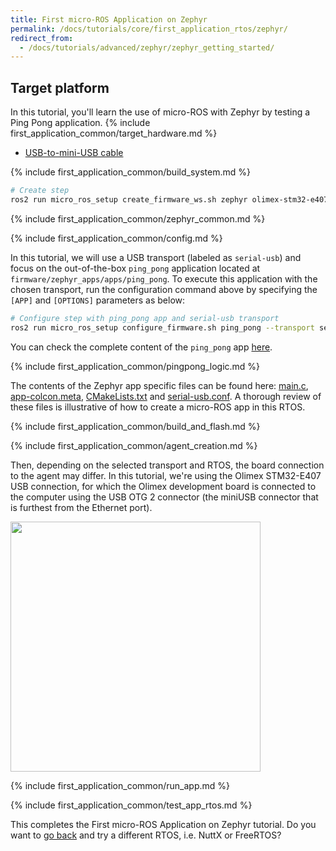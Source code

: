 ```yaml
---
title: First micro-ROS Application on Zephyr
permalink: /docs/tutorials/core/first_application_rtos/zephyr/
redirect_from:
  - /docs/tutorials/advanced/zephyr/zephyr_getting_started/
---
```


## Target platform

In this tutorial, you'll learn the use of micro-ROS with Zephyr by testing a Ping Pong application.
{% include first_application_common/target_hardware.md %}
* [USB-to-mini-USB cable](https://www.olimex.com/Products/Components/Cables/CABLE-USB-A-MINI-1.8M/)

{% include first_application_common/build_system.md %}

```bash
# Create step
ros2 run micro_ros_setup create_firmware_ws.sh zephyr olimex-stm32-e407
```

{% include first_application_common/zephyr_common.md %}

{% include first_application_common/config.md %}

In this tutorial, we will use a USB transport (labeled as `serial-usb`) and focus on the out-of-the-box `ping_pong`
application located at `firmware/zephyr_apps/apps/ping_pong`. To execute this application with the chosen transport,
run the configuration command above by specifying the `[APP]` and `[OPTIONS]` parameters as below:

```bash
# Configure step with ping_pong app and serial-usb transport
ros2 run micro_ros_setup configure_firmware.sh ping_pong --transport serial-usb
```
You can check the complete content of the `ping_pong` app
[here](https://github.com/micro-ROS/zephyr_apps/tree/foxy/apps/ping_pong).

{% include first_application_common/pingpong_logic.md %}

The contents of the Zephyr app specific files can be found here:
[main.c](https://github.com/micro-ROS/zephyr_apps/blob/foxy/apps/ping_pong/src/main.c),
[app-colcon.meta](https://github.com/micro-ROS/zephyr_apps/blob/foxy/apps/ping_pong/app-colcon.meta),
[CMakeLists.txt](https://github.com/micro-ROS/zephyr_apps/blob/foxy/apps/ping_pong/CMakeLists.txt)
and [serial-usb.conf](https://github.com/micro-ROS/zephyr_apps/blob/foxy/apps/ping_pong/serial-usb.conf).
A thorough review of these files is illustrative of how to create a micro-ROS app in this RTOS.

{% include first_application_common/build_and_flash.md %}

{% include first_application_common/agent_creation.md %}

Then, depending on the selected transport and RTOS, the board connection to the agent may differ.
In this tutorial, we're using the Olimex STM32-E407 USB connection, for which the Olimex development board is connected
to the computer using the USB OTG 2 connector (the miniUSB connector that is furthest from the Ethernet port).

<img width="400" style="padding-right: 25px;" src="../imgs/6.jpg">

{% include first_application_common/run_app.md %}

{% include first_application_common/test_app_rtos.md %}

This completes the First micro-ROS Application on Zephyr tutorial. Do you want to [go back](../) and try a different RTOS, i.e. NuttX or FreeRTOS?
